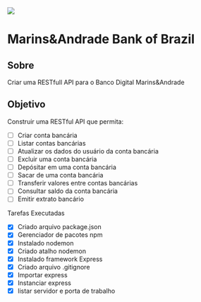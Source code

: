 <img src="http://img.shields.io/static/v1?label=STATUS&message=EM%20DESENVOLVIMENTO&color=GREEN&style=for-the-badge"/>

# Marins&Andrade Bank of Brazil

## Sobre

Criar uma RESTfull API para o Banco Digital Marins&Andrade

## Objetivo

Construir uma RESTful API que permita:

- [ ] Criar conta bancária
- [ ] Listar contas bancárias
- [ ] Atualizar os dados do usuário da conta bancária
- [ ] Excluir uma conta bancária
- [ ] Depósitar em uma conta bancária
- [ ] Sacar de uma conta bancária
- [ ] Transferir valores entre contas bancárias
- [ ] Consultar saldo da conta bancária
- [ ] Emitir extrato bancário

Tarefas Executadas

- [x] Criado arquivo package.json
- [x] Gerenciador de pacotes npm
- [x] Instalado nodemon
- [x] Criado atalho nodemon
- [x] Instalado framework Express
- [x] Criado arquivo .gitignore
- [x] Importar express
- [x] Instanciar express
- [x] listar servidor e porta de trabalho
